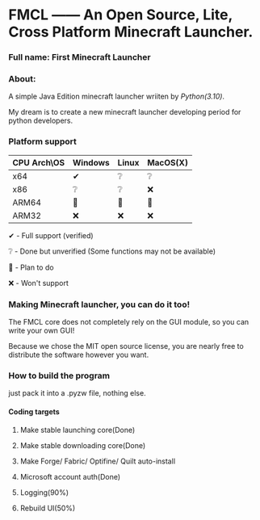 # FMCL —— An Open Source, Lite, Cross Platform Minecraft Launcher.

### Full name: First Minecraft Launcher

### About:
A simple Java Edition minecraft launcher wriiten by *Python(3.10)*.

My dream is to create a new minecraft launcher developing period for python developers.

### Platform support
|CPU Arch\OS|Windows|Linux|MacOS(X)|
|-|-|-|-|
|x64|✔|❔|❔|
|x86|❔|❔|❌|
|ARM64|📌|📌|📌|
|ARM32|❌|❌|❌|

✔ - Full support (verified)

❔ - Done but unverified (Some functions may not be available)

📌 - Plan to do

❌ - Won't support


### Making Minecraft launcher, you can do it too!
The FMCL core does not completely rely on the GUI module, so you can write your own GUI!

Because we chose the MIT open source license, you are nearly free to distribute the software however you want.

### How to build the program
just pack it into a .pyzw file, nothing else.

#### Coding targets
1. Make stable launching core(Done)

2. Make stable downloading core(Done)

3. Make Forge/ Fabric/ Optifine/ Quilt auto-install

4. Microsoft account auth(Done)

5. Logging(90%)

6. Rebuild UI(50%)

